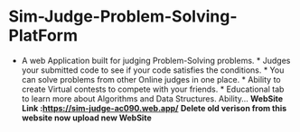 # Sim-Judge-Problem-Solving-PlatForm
* A web Application built for judging Problem-Solving problems. * Judges your submitted code to see if your code satisfies the conditions. * You can solve problems from other Online judges in one place. * Ability to create Virtual contests to compete with your friends. * Educational tab to learn more about Algorithms and Data Structures. Ability…
**WebSite Link :https://sim-judge-ac090.web.app/**
**Delete old verison from this website now upload new WebSite**
